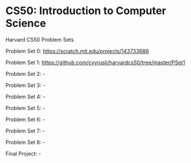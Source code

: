 # CS50: Introduction to Computer Science
Harvard CS50 Problem Sets

Problem Set 0: https://scratch.mit.edu/projects/143733686

Problem Set 1: https://github.com/cyyrusli/harvardcs50/tree/master/PSet1

Problem Set 2: -

Problem Set 3: -

Problem Set 4: -

Problem Set 5: -

Problem Set 6: -

Problem Set 7: -

Problem Set 8: -

Final Project: -
